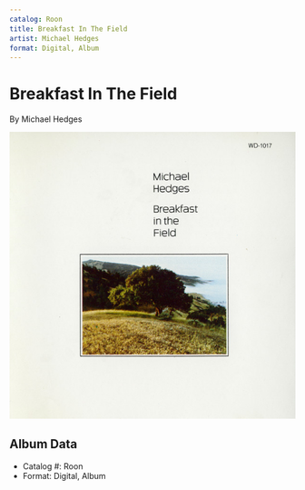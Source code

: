 ```yaml
---
catalog: Roon
title: Breakfast In The Field
artist: Michael Hedges
format: Digital, Album
---
```


# Breakfast In The Field

By Michael Hedges

![](../../assets/albumcovers/Michael_Hedges-Breakfast_In_The_Field.png)

## Album Data

- Catalog #: Roon
- Format: Digital, Album

